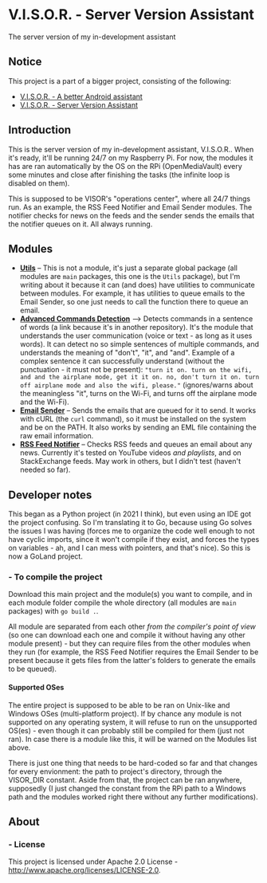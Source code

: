 # V.I.S.O.R. - Server Version Assistant
The server version of my in-development assistant

## Notice
This project is a part of a bigger project, consisting of the following:
-   [V.I.S.O.R. - A better Android assistant](https://github.com/DADi590/VISOR---A-better-Android-assistant)
-   [V.I.S.O.R. - Server Version Assistant](https://github.com/Edw590/VISOR---Server-Version-Assistant)

## Introduction
This is the server version of my in-development assistant, V.I.S.O.R.. When it's ready, it'll be running 24/7 on my Raspberry Pi. For now, the modules it has are ran automatically by the OS on the RPi (OpenMediaVault) every some minutes and close after finishing the tasks (the infinite loop is disabled on them).

This is supposed to be VISOR's "operations center", where all 24/7 things run. As an example, the RSS Feed Notifier and Email Sender modules. The notifier checks for news on the feeds and the sender sends the emails that the notifier queues on it. All always running.

## Modules
- **[Utils](https://github.com/Edw590/VISOR-Utils)** – This is not a module, it's just a separate global package (all modules are `main` packages, this one is the `Utils` package), but I'm writing about it because it can (and does) have utilities to communicate between modules. For example, it has utilities to queue emails to the Email Sender, so one just needs to call the function there to queue an email.
- **[Advanced Commands Detection](https://github.com/DADi590/Advanced-Commands-Detection)** --> Detects commands in a sentence of words (a link because it's in another repository). It's the module that understands the user communication (voice or text - as long as it uses words). It can detect no so simple sentences of multiple commands, and understands the meaning of "don't", "it", and "and". Example of a complex sentence it can successfully understand (without the punctuation - it must not be present): `"turn it on. turn on the wifi, and and the airplane mode, get it it on. no, don't turn it on. turn off airplane mode and also the wifi, please."` (ignores/warns about the meaningless "it", turns on the Wi-Fi, and turns off the airplane mode and the Wi-Fi).
- **[Email Sender](https://github.com/Edw590/VISOR-EmailSender)** – Sends the emails that are queued for it to send. It works with cURL (the `curl` command), so it must be installed on the system and be on the PATH. It also works by sending an EML file containing the raw email information.
- **[RSS Feed Notifier](https://github.com/Edw590/VISOR-RssFeedNotifier)** – Checks RSS feeds and queues an email about any news. Currently it's tested on YouTube videos *and playlists*, and on StackExchange feeds. May work in others, but I didn't test (haven't needed so far).

## Developer notes
This began as a Python project (in 2021 I think), but even using an IDE got the project confusing. So I'm translating it to Go, because using Go solves the issues I was having (forces me to organize the code well enough to not have cyclic imports, since it won't compile if they exist, and forces the types on variables - ah, and I can mess with pointers, and that's nice). So this is now a GoLand project.

### - To compile the project
Download this main project and the module(s) you want to compile, and in each module folder compile the whole directory (all modules are `main` packages) with `go build .`.

All module are separated from each other *from the compiler's point of view* (so one can download each one and compile it without having any other module present) - but they can require files from the other modules when they run (for example, the RSS Feed Notifier requires the Email Sender to be present because it gets files from the latter's folders to generate the emails to be queued).

#### Supported OSes
The entire project is supposed to be able to be ran on Unix-like and Windows OSes (multi-platform project). If by chance any module is not supported on any operating system, it will refuse to run on the unsupported OS(es) - even though it can probably still be compiled for them (just not ran). In case there is a module like this, it will be warned on the Modules list above.

There is just one thing that needs to be hard-coded so far and that changes for every envionment: the path to project's directory, through the VISOR_DIR constant. Aside from that, the project can be ran anywhere, supposedly (I just changed the constant from the RPi path to a Windows path and the modules worked right there without any further modifications).

## About
### - License
This project is licensed under Apache 2.0 License - http://www.apache.org/licenses/LICENSE-2.0.

